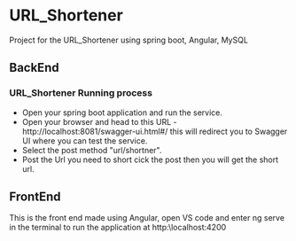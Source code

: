 # URL_Shortener
Project for the URL_Shortener using spring boot, Angular, MySQL

## BackEnd

### URL_Shortener Running process
- Open your spring boot application and run the service.
- Open your browser and head to this URL - http://localhost:8081/swagger-ui.html#/ this will redirect you to Swagger UI where you can test the service.
- Select the post method "url/shortner".
- Post the Url you need to short cick the post then you will get the short url.


## FrontEnd

This is the front end made using Angular, open VS code and enter ng serve in the terminal to run the application at http:\\localhost:4200

